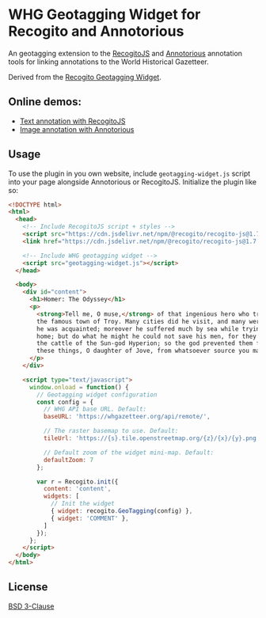 # WHG Geotagging Widget for Recogito and Annotorious

An geotagging extension to the [RecogitoJS](https://github.com/recogito/recogito-js) and [Annotorious](https://annotorious.com) annotation tools for linking annotations to the World Historical Gazetteer.

Derived from the [Recogito Geotagging Widget](https://github.com/recogito/geotagging-widget).

## Online demos:

- [Text annotation with RecogitoJS](https://worldhistoricalgazetteer.github.io/recogito-whg-widget/)
- [Image annotation with Annotorious](https://worldhistoricalgazetteer.github.io/recogito-whg-widget/annotorious.html)

## Usage

To use the plugin in you own website, include `geotagging-widget.js` script into your page alongside Annotorious or RecogitoJS. Initialize the plugin like so:

```html
<!DOCTYPE html>
<html>
  <head>
    <!-- Include RecogitoJS script + styles -->
    <script src="https://cdn.jsdelivr.net/npm/@recogito/recogito-js@1.7.1/dist/recogito.min.js"></script>
    <link href="https://cdn.jsdelivr.net/npm/@recogito/recogito-js@1.7.1/dist/recogito.min.css" rel="stylesheet">

    <!-- Include WHG geotagging widget -->
    <script src="geotagging-widget.js"></script>
  </head>

  <body>
    <div id="content">
      <h1>Homer: The Odyssey</h1>
      <p>
        <strong>Tell me, O muse,</strong> of that ingenious hero who travelled far and wide after he had sacked
        the famous town of Troy. Many cities did he visit, and many were the nations with whose manners and customs
        he was acquainted; moreover he suffered much by sea while trying to save his own life and bring his men safely
        home; but do what he might he could not save his men, for they perished through their own sheer folly in eating
        the cattle of the Sun-god Hyperion; so the god prevented them from ever reaching home. Tell me, too, about all
        these things, O daughter of Jove, from whatsoever source you may know them.
      </p>
    </div>

    <script type="text/javascript">
      window.onload = function() {
        // Geotagging widget configuration
        const config = {
          // WHG API base URL. Default:
          baseURL: 'https://whgazetteer.org/api/remote/',

          // The raster basemap to use. Default:
          tileUrl: 'https://{s}.tile.openstreetmap.org/{z}/{x}/{y}.png',

          // Default zoom of the widget mini-map. Default:
          defaultZoom: 7
        };

        var r = Recogito.init({
          content: 'content',
      	  widgets: [
            // Init the widget
            { widget: recogito.GeoTagging(config) },
            { widget: 'COMMENT' },
          ]
        });
      };
    </script>
  </body>
</html>
```

## License

[BSD 3-Clause](https://github.com/recogito/geotagging-widget/blob/main/LICENSE)